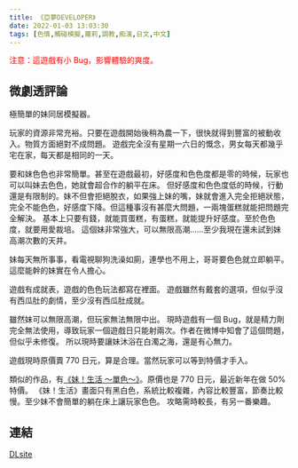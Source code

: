 ```yaml
---
title: 《亞夢DEVELOPER》
date: 2022-01-03 13:03:30
tags: [色情,觸碰模擬,蘿莉,調教,痴漢,日文,中文]
---
```

<span style="color:red">注意：這遊戲有小 Bug，影響體驗的爽度。</span>

## 微劇透評論

極簡單的妹同居模擬器。

玩家的資源非常充裕。只要在遊戲開始後稍為農一下，很快就得到豐富的被動收入。物質方面絕對不成問題。
遊戲完全沒有星期一六日的慨念，男女每天都幾乎宅在家，每天都是相同的一天。

要和妹色色也非常簡單。甚至在遊戲最初，好感度和色色度都是零的時候，玩家也可以叫妹去色色，她就會超合作的躺平在床。
但好感度和色色度低的時候，行動還是有限制的。妹不但會拒絕脫衣，如果強上妹的嘴，妹就會進入完全拒絕狀態，完全不能色色，好感度下降。但這種事沒有甚麼大問題，一兩塊蛋糕就能把問題完全解決。
基本上只要有錢，就能買蛋糕，有蛋糕，就能提升好感度。至於色色度，就要用愛裁培。
這個妹非常強大，可以無限高潮......至少我現在還未試到妹高潮次數的天井。

妹每天無所事事，看電視聊狗洗澡如廁，連學也不用上，哥哥要色色就立即躺平。這麼能幹的妹實在令人擔心。

遊戲有成就表，遊戲的色色玩法都寫在裡面。
遊戲雖然有戴套的選項，但似乎沒有西瓜肚的劇情，至少沒有西瓜肚成就。

雖然妹可以無限高潮，但玩家無法無限中出。
現時遊戲有一個 Bug，就是精力劑完全無法使用，導致玩家一個遊戲日只能射兩次。作者在微博中知會了這個問題，但似乎未修復。
所以現時要讓妹沐浴在白濁之海，還是有心無力。

遊戲現時原價賣 770 日元，算是合理。當然玩家可以等到特價才手入。

類似的作品，有[《妹！生活 ～單色～》](https://www.dlsite.com/maniax/work/=/product_id/RJ352237.html)。原價也是 770 日元，最近新年在做 50% 特價。
《妹！生活》畫面只有黑白色，系統比較複雜，內容比較豐富，節奏比較慢。至少妹不會簡單的躺在床上讓玩家色色。
攻略需時較長，有另一番樂趣。

## 連結

[DLsite](https://www.dlsite.com/maniax/work/=/product_id/RJ365097.html)
